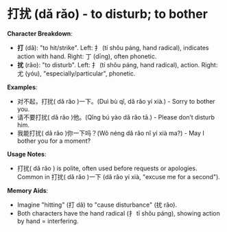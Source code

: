 # **打扰 (dǎ rǎo) - to disturb; to bother**

**Character Breakdown**:  
- **打** (dǎ): "to hit/strike". Left: 扌 (tí shǒu páng, hand radical), indicates action with hand. Right: 丁 (dīng), often phonetic.  
- **扰** (rǎo): "to disturb". Left: 扌 (tí shǒu páng, hand radical), action. Right: 尤 (yóu), "especially/particular", phonetic.

**Examples**:  
- 对不起，打扰( dǎ rǎo )一下。(Duì bù qǐ, dǎ rǎo yí xià.) - Sorry to bother you.  
- 请不要打扰( dǎ rǎo )他。(Qǐng bú yào dǎ rǎo tā.) - Please don’t disturb him.  
- 我能打扰( dǎ rǎo )你一下吗？(Wǒ néng dǎ rǎo nǐ yí xià ma?) - May I bother you for a moment?

**Usage Notes**:  
- 打扰( dǎ rǎo ) is polite, often used before requests or apologies. Common in 打扰( dǎ rǎo )一下 (dǎ rǎo yí xià, "excuse me for a second").

**Memory Aids**:  
- Imagine "hitting" (打 dǎ) to "cause disturbance" (扰 rǎo).  
- Both characters have the hand radical (扌 tī shǒu páng), showing action by hand = interfering.